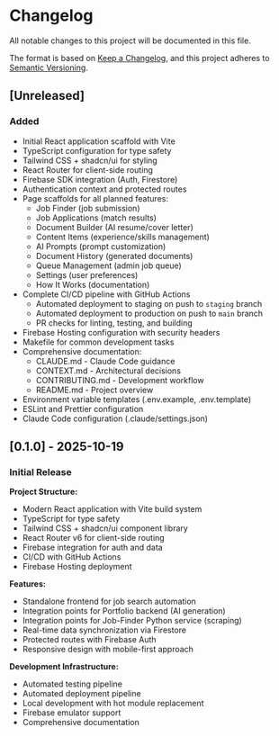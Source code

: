 # Changelog

All notable changes to this project will be documented in this file.

The format is based on [Keep a Changelog](https://keepachangelog.com/en/1.0.0/),
and this project adheres to [Semantic Versioning](https://semver.org/spec/v2.0.0.html).

## [Unreleased]

### Added
- Initial React application scaffold with Vite
- TypeScript configuration for type safety
- Tailwind CSS + shadcn/ui for styling
- React Router for client-side routing
- Firebase SDK integration (Auth, Firestore)
- Authentication context and protected routes
- Page scaffolds for all planned features:
  - Job Finder (job submission)
  - Job Applications (match results)
  - Document Builder (AI resume/cover letter)
  - Content Items (experience/skills management)
  - AI Prompts (prompt customization)
  - Document History (generated documents)
  - Queue Management (admin job queue)
  - Settings (user preferences)
  - How It Works (documentation)
- Complete CI/CD pipeline with GitHub Actions
  - Automated deployment to staging on push to `staging` branch
  - Automated deployment to production on push to `main` branch
  - PR checks for linting, testing, and building
- Firebase Hosting configuration with security headers
- Makefile for common development tasks
- Comprehensive documentation:
  - CLAUDE.md - Claude Code guidance
  - CONTEXT.md - Architectural decisions
  - CONTRIBUTING.md - Development workflow
  - README.md - Project overview
- Environment variable templates (.env.example, .env.template)
- ESLint and Prettier configuration
- Claude Code configuration (.claude/settings.json)

## [0.1.0] - 2025-10-19

### Initial Release

**Project Structure:**
- Modern React application with Vite build system
- TypeScript for type safety
- Tailwind CSS + shadcn/ui component library
- React Router v6 for client-side routing
- Firebase integration for auth and data
- CI/CD with GitHub Actions
- Firebase Hosting deployment

**Features:**
- Standalone frontend for job search automation
- Integration points for Portfolio backend (AI generation)
- Integration points for Job-Finder Python service (scraping)
- Real-time data synchronization via Firestore
- Protected routes with Firebase Auth
- Responsive design with mobile-first approach

**Development Infrastructure:**
- Automated testing pipeline
- Automated deployment pipeline
- Local development with hot module replacement
- Firebase emulator support
- Comprehensive documentation

